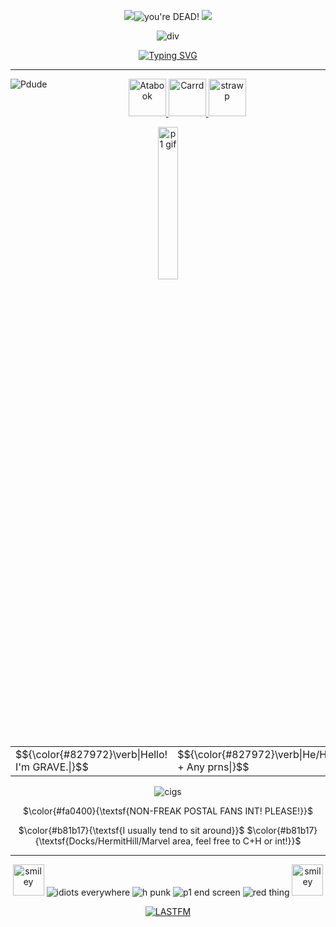 <div align="center">

![](https://64.media.tumblr.com/8dd929363ed57df8626cdbbe3dccf861/c74de60fc71203bc-e4/s75x75_c1/fa5e66dfa96a969df80646a7f141181ade513a11.gifv)<img src="https://komarev.com/ghpvc/?username=vexuliii&color=e01d09&style=for-the-badge&label=Kill+count:" title="you're DEAD!"> ![](https://64.media.tumblr.com/8dd929363ed57df8626cdbbe3dccf861/c74de60fc71203bc-e4/s75x75_c1/fa5e66dfa96a969df80646a7f141181ade513a11.gifv)



<a><img src="https://64.media.tumblr.com/aa6107ebc30f5349f71cced85a99818e/2fbd07d6f892c2a7-e8/s1280x1920/850499ac1997e7b210efdb20ea6e316597ffa66d.png" align="center" alt="div" title="Creds to elrincondelchivo"></a>

<a href="https://git.io/typing-svg"><img src="https://readme-typing-svg.herokuapp.com?font=Trade+Winds&size=13&duration=3500&pause=1000&color=C30A0A&center=true&vCenter=true&repeat=false&width=435&lines=TCC+AND+ZERO+DAY+ARE+NOT+WELCOME.+DO+NOT+INTERACT." alt="Typing SVG" title="TCC AND ZERO DAY ARE NOT WELCOME. DO NOT INTERACT." /></a>

<hr>

<div align="center">
  


<img src="https://64.media.tumblr.com/f1d2ddf8c02a573531daa29cbb134720/448de2f235b8fcbe-70/s500x750/b40b73a25b67d08b5cec03cc0af7de6e586a5c75.pnj" align="left" alt="Pdude" title="Art by SKELTRR"></a>

  <a href="https://vexulii.atabook.org/"><img src="https://64.media.tumblr.com/6d397cf45032816ee95eebc272c28a38/7e12cc3c384d74d1-6f/s250x400/7a7b67e51547f74a0889b017e4e55bfe5aad4d36.pnj" alt="Atabook" height=60px title="Atabook/Guestbook">
    <a href="https://vexgrave.ju.mp/"><img src="https://64.media.tumblr.com/dcfefc2fe0ebcacb3117567d9635115a/7e12cc3c384d74d1-90/s250x400/9c086d3c52f50f0d80ebbd84d45bd778cc8af7c2.pnj" alt="Carrd" height=60px title="Carrd">
      <a href="https://gravesited.straw.page/"><img src="https://64.media.tumblr.com/6ecaae1464f6b0e06c37a3724a2ecec4/6138bd87ce054daa-96/s250x400/93768974e3ac4aea092228138b38d4a01e02562e.pnj" alt="strawp" height=60px title="Strawpage">


<img src="https://64.media.tumblr.com/2b6e9d784103a0b7972fce121dc07891/fb1abe58ff02b2c1-be/s1280x1920/f156a3894f619afbdcb1dbbb7178ea6c9c7e8cb7.webp" alt="p1 gif" width="25%" title="Art by napalm985"></a>

<table>
<tr>
  <td>$${\color{#827972}\verb|Hello! I'm GRAVE.|}$$</td>
    <td>$${\color{#827972}\verb|He/Him + Any prns|}$$</td>
</tr>
</table>

![cigs](https://64.media.tumblr.com/b32ebdecd595d108fb7096b950fe774f/5203c8a05f74308e-9e/s75x75_c1/6f31d0d78464aa39a4fc52f71846d079f97edd3f.gifv)

$\color{#fa0400}{\textsf{NON-FREAK POSTAL FANS INT! PLEASE!}}$

$\color{#b81b17}{\textsf{I usually tend to sit around}}$
$\color{#b81b17}{\textsf{Docks/HermitHill/Marvel area, feel free to C+H or int!}}$

<hr>

<img src="https://64.media.tumblr.com/9c675b3219efc4198626cf93fa9856b3/e02ddec74aeb345d-9f/s250x400/e8ba9c39c41690bdb71b3c35fdb8ed8fc5d8ee16.gifv" width="50" alt="smiley" title="Postal 3 coin by sandfordpolice">
<img src="https://64.media.tumblr.com/621e2bfade68a67ef242ef50b44403e4/5ffe864cc72d3596-c4/s100x200/80f7f42b8b48bc9fe61f5011642553153bddb85c.gifv" alt="idiots everywhere" title="Idiots, idiots EVERYWHERE">
<img src="https://64.media.tumblr.com/4ace9a37e787d91c10a8c6f77969ccf7/20a116ff304ef910-7b/s100x200/754ac6684cb22d5e1a53abcad1164a7c6df5dd1c.gifv" alt="h punk" title="HORROR PUNK">
<img src="https://64.media.tumblr.com/c610eead63cfdd029966797b616c1a4f/b08a7d822e18cbed-86/s100x200/162ec57a43c742de25cb1fef78ad15b67dcb482c.pnj" alt="p1 end screen" title="Postal 1 end screen">
<img src="https://64.media.tumblr.com/b05033fd05a28dadbc4e50d151075613/b08a7d822e18cbed-73/s100x200/61d82fd934f25257caa33be05819e0445f86fe3a.pnj" alt="red thing" title="Postal 1 loading screen">
<img src="https://64.media.tumblr.com/9c675b3219efc4198626cf93fa9856b3/e02ddec74aeb345d-9f/s250x400/e8ba9c39c41690bdb71b3c35fdb8ed8fc5d8ee16.gifv" width="50" alt="smiley" title="Postal 3 coin by sandfordpolice">

<a href="https://www.last.fm/user/Vexulii"><img src="https://lastfm-recently-played.vercel.app/api?user=Vexulii&show_user=header&footer_style=wave&count=1&width=350&loved=true&loved_style=2&header_style=compact_stats_only&bg_color=b81b17" align="center" alt="LASTFM" title="Killer sound waves!"></a>
